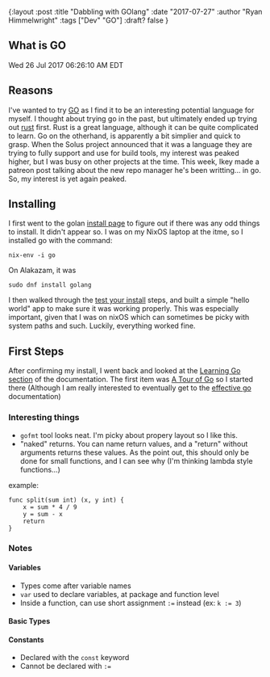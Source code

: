 {:layout :post
:title  "Dabbling with GOlang"
:date "2017-07-27"
:author "Ryan Himmelwright"
:tags ["Dev" "GO"]
:draft? false
}

## What is GO

Wed 26 Jul 2017 06:26:10 AM EDT
## Reasons
I've wanted to try [GO](https://golang.org/) as I find it to be an interesting potential language for myself. I thought about trying go in the past, but ultimately ended up trying out [rust](https://www.rust-lang.org/en-US/) first. Rust is a great language, although it can be quite complicated to learn. Go on the otherhand, is apparently a bit simplier and quick to grasp. When the Solus project announced that it was a language they are trying to fully support and use for build tools, my interest was peaked higher, but I was busy on other projects at the time. This week, Ikey made a patreon post talking about the new repo manager he's been writting... in go. So, my interest is yet again peaked.

## Installing
I first went to the golan [install page](https://golang.org/doc/install) to figure out if there was any odd things to install. It didn't appear so. I was on my NixOS laptop at the itme, so I installed go with the command: 

```
nix-env -i go
```

On Alakazam, it was

```
sudo dnf install golang
```

I then walked through the [test your install](https://golang.org/doc/install#testing) steps, and built a simple "hello world" app to make sure it was working properly. This was especially important, given that I was on nixOS which can sometimes be picky with system paths and such. Luckily, everything worked fine.


## First Steps
After confirming my install, I went back and looked at the [Learning Go section](https://golang.org/doc/#learning) of the documentation. The first item was [A Tour of Go](https://tour.golang.org/welcome/1) so I started there (Although I am really interested to eventually get to the [effective go](https://golang.org/doc/effective_go.html) documentation)


### Interesting things
- `gofmt` tool looks neat. I'm picky about propery layout so I like this.
- "naked" returns. You can name return values, and a "return" without arguments returns these values. As the point out, this should only be done for small functions, and I can see why (I'm thinking lambda style functions...)

example:
```
func split(sum int) (x, y int) {
	x = sum * 4 / 9
	y = sum - x
	return
}
```
### Notes
#### Variables
- Types come after variable names
- `var` used to declare variables, at package and function level
- Inside a function, can use short assignment `:=` instead (ex: `k := 3`)

#### Basic Types

#### Constants
- Declared with the `const` keyword
- Cannot be declared with `:=`
